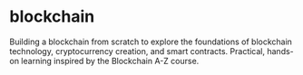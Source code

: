 # blockchain
Building a blockchain from scratch to explore the foundations of blockchain technology, cryptocurrency creation, and smart contracts. Practical, hands-on learning inspired by the Blockchain A-Z course.
